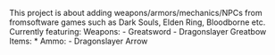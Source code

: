 This project is about adding weapons/armors/mechanics/NPCs from fromsoftware games such as Dark Souls, Elden Ring, Bloodborne etc.
Currently featuring:
  Weapons:
    - Greatsword
    - Dragonslayer Greatbow
  Items:
    * Ammo:
        - Dragonslayer Arrow
